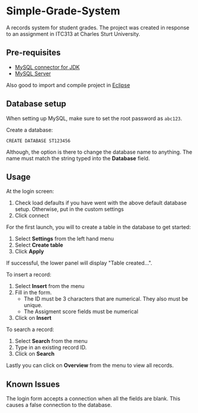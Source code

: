 # Simple-Grade-System
A records system for student grades. The project was created in response to an assignment in ITC313 at Charles Sturt University.

## Pre-requisites
* [MySQL connector for JDK](https://dev.mysql.com/downloads/connector/j/)
* [MySQL Server](http://dev.mysql.com/downloads/mysql/)

Also good to import and compile project in [Eclipse](http://www.eclipse.org/)

## Database setup

When setting up MySQL, make sure to set the root password as `abc123`.

Create a database:

`CREATE DATABASE ST123456`

Although, the option is there to change the database name to anything. The name must match the string typed into the **Database** field.

## Usage

At the login screen:

1.  Check load defaults if you have went with the above default database setup. Otherwise, put in the custom settings
2.  Click connect

For the first launch, you will to create a table in the database to get started:

1.  Select **Settings** from the left hand menu
2.  Select **Create table**
3.  Click **Apply**

If successful, the lower panel will display "Table created...".

To insert a record:

1.  Select **Insert** from the menu
2.  Fill in the form.
    * The ID must be 3 characters that are numerical. They also must be unique.
    * The Assigment score fields must be numerical
3.  Click on **Insert**

To search a record:

1.  Select **Search** from the menu
2.  Type in an existing record ID.
3.  Click on **Search**

Lastly you can click on **Overview** from the menu to view all records.

## Known Issues
The login form accepts a connection when all the fields are blank. This causes a false connection to the database.
